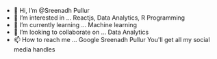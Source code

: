 - 👋 Hi, I’m @Sreenadh Pullur 
- 👀 I’m interested in ... Reactjs, Data Analytics, R Programming
- 🌱 I’m currently learning ... Machine learning 
- 💞️ I’m looking to collaborate on ... Data Analytics
- 📫 How to reach me ... Google Sreenadh Pullur You'll get all my social media handles

<!---
Sreenadh333/Sreenadh333 is a ✨ special ✨ repository because its `README.md` (this file) appears on your GitHub profile.
You can click the Preview link to take a look at your changes.
--->
